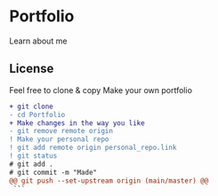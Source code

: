 # Portfolio
Learn about me
## License
Feel free to clone & copy
Make your own portfolio
   ```diff
   + git clone  
   - cd Portfolio
   + Make changes in the way you like
   - git remove remote origin
   ! Make your personal repo
   ! git add remote origin personal_repo.link
   ! git status
   # git add .
   # git commit -m "Made"
   @@ git push --set-upstream origin (main/master) @@
    ```
